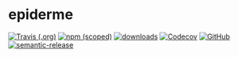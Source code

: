 # epiderme

[![Travis (.org)](https://img.shields.io/travis/MemedDev/epiderme.svg)](https://travis-ci.org/MemedDev/epiderme)
[![npm (scoped)](https://img.shields.io/npm/v/@memed-dev/epiderme.svg)](https://www.npmjs.com/package/@memed-dev/epiderme)
[![downloads](https://img.shields.io/npm/dm/@memed-dev/epiderme.svg)](http://npm-stat.com/charts.html?package=@memed-dev/epiderme&from=2015-08-01)
[![Codecov](https://img.shields.io/codecov/c/gh/MemedDev/epiderme.svg)](https://codecov.io/gh/MemedDev/epiderme)
[![GitHub](https://img.shields.io/github/license/MemedDev/epiderme.svg)](http://opensource.org/licenses/MIT)
[![semantic-release](https://img.shields.io/badge/%20%20%F0%9F%93%A6%F0%9F%9A%80-semantic--release-e10079.svg)](https://github.com/semantic-release/semantic-release)
